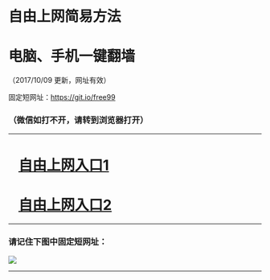 ﻿# 自由上网简易方法

# 电脑、手机一键翻墙

（2017/10/09 更新，网址有效）

固定短网址：https://git.io/free99

### （微信如打不开，请转到浏览器打开）


***





# &nbsp;&nbsp; <a href="http://ft980822523.fwq-tz-1001.info/fwqtz01.html?t=100900124007 " target="_blank">自由上网入口1</a>
# &nbsp;&nbsp; <a href="http://ft2432211410.fwq-tz-1002.info/fwqtz02.html?t=100900112334 " target="_blank">自由上网入口2</a>
***

### 请记住下图中固定短网址：

<img src="https://s3-us-west-2.amazonaws.com/fwq-1001/yjfq-20170905okok.png" /> 


***

